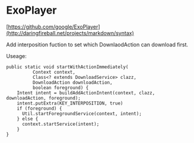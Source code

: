 # ExoPlayer #

[https://github.com/google/ExoPlayer](http://daringfireball.net/projects/markdown/syntax)

Add interposition fuction to set which DownlaodAction can download first.

Useage:

	public static void startWithActionImmediately(
	          Context context,
	          Class<? extends DownloadService> clazz,
	          DownloadAction downloadAction,
	          boolean foreground) {
	    Intent intent = buildAddActionIntent(context, clazz, downloadAction, foreground);
	    intent.putExtra(KEY_INTERPOSITION, true)
	    if (foreground) {
	      Util.startForegroundService(context, intent);
	    } else {
	      context.startService(intent);
	    }
	}